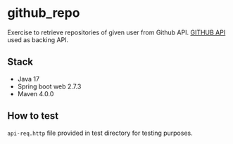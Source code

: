 # github_repo
Exercise to retrieve repositories of given user from Github API.
[GITHUB API](https://developer.github.com/v3)  used as backing API.

## Stack

* Java 17
* Spring boot web 2.7.3
* Maven 4.0.0

## How to test

`api-req.http` file provided in test directory for testing purposes.
